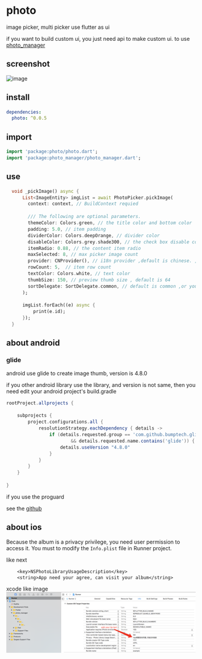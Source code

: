 # photo

image picker, multi picker
use flutter as ui

if you want to build custom ui, you just need api to make custom ui. to use [photo_manager](https://github.com/CaiJingLong/flutter_photo_manager)

## screenshot

![image](https://github.com/CaiJingLong/some_asset/blob/master/image_picker1.gif)

## install

```yaml
dependencies:
  photo: ^0.0.5
```

## import

```dart
import 'package:photo/photo.dart';
import 'package:photo_manager/photo_manager.dart';
```

## use

```dart
  void _pickImage() async {
      List<ImageEntity> imgList = await PhotoPicker.pickImage(
        context: context, // BuildContext requied

        /// The following are optional parameters.
        themeColor: Colors.green, // the title color and bottom color
        padding: 5.0, // item padding
        dividerColor: Colors.deepOrange, // divider color
        disableColor: Colors.grey.shade300, // the check box disable color
        itemRadio: 0.88, // the content item radio
        maxSelected: 8, // max picker image count
        provider: CNProvider(), // i18n provider ,default is chinese. , you can custom I18nProvider or use ENProvider()
        rowCount: 5,  // item row count
        textColor: Colors.white, // text color
        thumbSize: 150, // preview thumb size , default is 64
        sortDelegate: SortDelegate.common, // default is common ,or you make custom delegate
      );

      imgList.forEach((e) async {
          print(e.id);
      });
  }
```

## about android

### glide

android use glide to create image thumb, version is 4.8.0

if you other android library use the library, and version is not same, then you need edit your android project's build.gradle

```gradle
rootProject.allprojects {

    subprojects {
        project.configurations.all {
            resolutionStrategy.eachDependency { details ->
                if (details.requested.group == 'com.github.bumptech.glide'
                        && details.requested.name.contains('glide')) {
                    details.useVersion "4.8.0"
                }
            }
        }
    }

}
```

if you use the proguard

see the [github](https://github.com/bumptech/glide#proguard)


## about ios

Because the album is a privacy privilege, you need user permission to access it. You must to modify the `Info.plist` file in Runner project.


like next

```plist
	<key>NSPhotoLibraryUsageDescription</key>
    <string>App need your agree, can visit your album</string>
```

xcode like image
![in xcode](https://github.com/CaiJingLong/some_asset/blob/master/flutter_photo2.png)